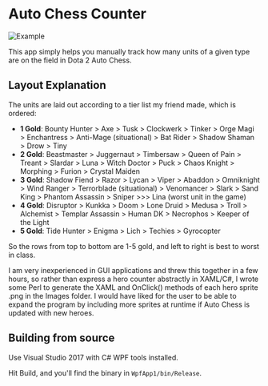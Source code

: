 # Auto Chess Counter
![Example](https://i.imgur.com/wdpFXBu.png)

This app simply helps you manually track how many units of a given type are on
the field in Dota 2 Auto Chess.

## Layout Explanation
The units are laid out according to a tier list my friend made, which is ordered:

- **1 Gold**: Bounty Hunter > Axe > Tusk > Clockwerk > Tinker > Orge Magi >  Enchantress > Anti-Mage (situational) > Bat Rider > Shadow Shaman > Drow > Tiny 
- **2 Gold**: Beastmaster > Juggernaut > Timbersaw > Queen of Pain > Treant > Slardar > Luna > Witch Doctor > Puck > Chaos Knight  > Morphing > Furion > Crystal Maiden
- **3 Gold**: Shadow Fiend > Razor > Lycan > Viper > Abaddon > Omniknight > Wind Ranger >  Terrorblade (situational) > Venomancer > Slark > Sand King > Phantom Assassin > Sniper >>> Lina (worst unit in the game)
- **4 Gold**:  Disruptor > Kunkka > Doom > Lone Druid > Medusa > Troll > Alchemist > Templar Assassin > Human DK > Necrophos > Keeper of the Light 
- **5 Gold**:  Tide Hunter > Enigma > Lich > Techies > Gyrocopter

So the rows from top to bottom are 1-5 gold, and left to right is best to worst in class.

I am very inexperienced in GUI applications and threw this together in a few
hours, so rather than express a hero counter abstractly in XAML/C#, I wrote some
Perl to generate the XAML and OnClick() methods of each hero sprite .png in
the Images folder. I would have liked for the user to be able to expand the
program by including more sprites at runtime if Auto Chess is updated with new
heroes.

## Building from source

Use Visual Studio 2017 with C# WPF tools installed.

Hit Build, and you'll find the binary in `WpfApp1/bin/Release`.
